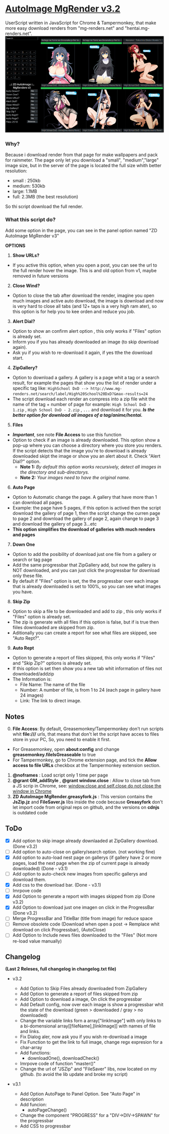 # [AutoImage MgRender v3.2](https://github.com/ZeroDrako/AutoImage-MgRender)
UserScript written in JavaScript for Chrome & Tampermonkey, that make more easy download renders from "mg-renders.net" and "hentai.mg-renders.net".
![MENU](https://raw.githubusercontent.com/ZeroDrako/AutoImage-MgRender/master/3.2.PNG)

### Why?
Because i download render from that page for make wallpapers and pack for rainmeter.
The page only let you download a "small", "medium","large" image size, but in the server of the page is located the full size whith better resolution:
- small :     250kb
- medium:     530kb
- large:      1.1MB
- full:       2.3MB (the best resolution)
 
So thi script download the full render.

### What this script do?
Add some option in the page, you can see in the panel option named "ZD AutoImage MgRender v3"

**OPTIONS**

1. **Show URLs?**
  - If you active this option, when you open a post, you can see the url to the full render hover the image. This is and old option from v1, maybe removed in future versions

2. **Close Wind?**
  - Option to close the tab after download the render, imagine you open much images and active auto download, the image is download and now is very hard to close all tabs (and 12+ taps is a very high ram ater), so this option is for help you to kee orden and reduce you job.

3. **Alert Dial?**
  - Option to show an confirm alert option , this only works if "Files" option is already set.
  - Inform you if you has already downloaded an image (to skip download again).
  - Ask yu if you wish to re-download it again, if yes tthe the download start.

4. **ZipGallery?**
  - Option to download a gallery. A gallery is a page whit a tag or a search result, for example the pages that show you the list of render under a specific tag like: 
  ```HighSchool DxD --> http://www.mg-renders.net/search/label/High%20School%20DxD?&max-results=24```
  - The script download each render an compress into a zip file whit the name of the tag + number of page for example:
  ```High School DxD - 1.zip``` , ```High School DxD - 2.zip``` , ```...```
  and download it for you. *__Is the better option for download all images of a tag/anime/hentai.__*

5. **Files**
  - __*Important*__, see note __File Access__ to use this function
  - Option to check if an image is already downloaded. This option show a pop-up where you can choose a directory where you store you renders. If the script detects that the image you're to download is already downloaded skipt the image or show you an alert about it. Check "Alert Dial?" option.
    - **Note 1:** *By default this option works recursively, detect all images in the directory and sub-directorys.*
    - **Note 2:** *Your images need to have the original name.*

6. **Auto Page**
  - Option to Automatic change the page. A gallery that have more than 1 can download all pages.
  - Example: the page have 5 pages, if this option is actived then the script download the gallery of page 1, then the script change the curren page to page 2 and download the gallery of page 2, again change to page 3 and download the gallery of page 3...etc
  - **This option simplifies the download of galleries with much renders and pages**

7. **Down One**
  - Option to add the posibility of download just one file from a gallery or search or tag page
  - Add the same progressbar that ZipGallery add, but now the gallery is NOT downloaded, and you can just click the progressbar for download only these file.
  - By default if "Files" option is set, the the progressbar over each image that is already downloaded is set to 100%, so you can see what images you have.

8. **Skip Zip**
  - Option to skip a file to be downloaded and add to zip , this only works if "Files" option is already set.
  - The zip is generate with all files if this option is false, but if is true then fiiles downloaded are skipped from zip.
  - Aditionally you can create a report for see what files are skipped, see "Auto Rept?".

9. **Auto Rept**
  - Option to generate a report of files skipped, this only works if "Files" and "Skip Zip?" options is already set.
  - If this option is set then show you a new tab whit information of files not downloaded/addzip
  - The Information is:
     - File Name: The name of the file
     - Number: A number of file, is from 1 to 24 (each page in gallery have 24 images)
     - Link: The link to direct image.

## Notes
0. **File Access**: By default, Greasemonkey/Tampermonkey don't run scripts whit __file:///__ urls, that means that don't let the script have acces to files store in your PC, So, you need to enable it first.
  - For Greasemonkey, open __about:config__ and change __greasemonkey.fileIsGreaseable__ to true
  - For Tampermonkey, go to Chrome extension page, and tick the __Allow access to file URLs__ checkbox at the Tampermonkey extension section.
1. **@noframes** : Load script only 1 time per page
2. **@grant GM_addStyle** , **@grant window.close** : Allow to close tab from a JS scrip in Chrome, see: [window.close and self.close do not close the window in Chrome](http://stackoverflow.com/questions/19761241/window-close-and-self-close-do-not-close-the-window-in-chrome)
3. **ZD AutoImage MgRender.greasyfork.js** : This version contains the __JsZip.jz__ and __FileSaver.js__ libs  inside the code because __Greasyfork__ don't let import code from original reps on github, and the versions on __cdnjs__ is outdated code

## ToDo
- [x] Add option to skip image already downlaaded at ZipGallery download. (Done v3.2)
- [ ] Add option to auto-close on gallery/search option. (not working fine)
- [x] Add option to auto-load nest page on gallerys (if gallery have 2 or more pages, load the next page when the zip of current page is already downloaded) (Done - v3.1)
- [ ] Add option to auto-check new images from specific gallerys and download them.
- [x] Add css to the download bar. (Done - v3.1)
- [ ] Imrpove code
- [x] Add Option to generate a report with images skipped from zip (Done v3.2)
- [x] Add Option to download just one imagen on click in the ProgressBar (Done v3.2)
- [ ] Merge ProgressBar and TitleBar (title from image) for reduce space
- [ ] Remove obsolete code (Download when open a post -> Remplace whit download on click Progressbar), (AutoClose)
- [ ] Add Option to Include news files downloaded to the "Files" (Not more re-load value manually)

## Changelog
**(Last 2 Releses, full changelog in __changelog.txt__ file)**
- v3.2
  - Add Option to Skip Files already downloaded from ZipGallery
  - Add Option to generate a report of files skipped from zip
  - Add Option to download a image, On click the progressbar
  - Add Default config, now over each image is show a progressbar whit the state of the download (green > downloaded / gray > no downloaded)
  - Change the variable links forn a array["linkImage"] with only links to a bi-domensional array[[fileName],[linkImage]] with names of file and links.
  - Fix Dialog aler, now ask you if you wish re-download a image
  - Fix Function to get the link to full image, change regx expresion for a char-array
  - Add functions:
    - downloadOne(), downloadCheck()
  - Imrpove code of function "master()"
  - Change the url of "JSZip" and "FileSaver" libs, now located on my github. (to avoid the lib update and broke my script)

- v3.1
  - Add Option AutoPage to Panel Option. See "Auto Page" in description
  - Add funcion:
      - autoPageChange()
  - Change the component "PROGRESS" for a "DIV->DIV->SPAWN" for the progressbar
  - Add CSS to progressbar
